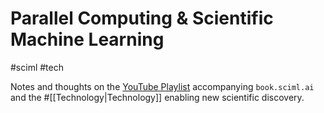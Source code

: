 # Parallel Computing & Scientific Machine Learning

#sciml
#tech

Notes and thoughts on the [YouTube
Playlist](https://www.youtube.com/channel/UCDtsHjkOEMHYPGgpKX8VOPg)
accompanying `book.sciml.ai` and the #[[Technology|Technology]] enabling new
scientific discovery.
